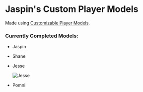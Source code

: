 # Jaspin's Custom Player Models

Made using [Customizable Player Models](https://www.curseforge.com/minecraft/mc-mods/custom-player-models).

### Currently Completed Models:

- Jaspin

  
- Shane

  
- Jesse
  
  ![Jesse](https://cdn.discordapp.com/attachments/1310972723912118353/1311738910459822211/image-23.png?ex=6749f38f&is=6748a20f&hm=ce87cd9c7119b6bf405cf75fc0a99a7f80a496496e4214b43e4276ab21127b50&)
  
- Pomni

  
